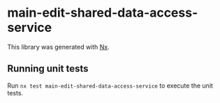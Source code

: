 # main-edit-shared-data-access-service

This library was generated with [Nx](https://nx.dev).

## Running unit tests

Run `nx test main-edit-shared-data-access-service` to execute the unit tests.
